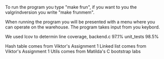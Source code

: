 To run the program you type "make frun", if you want to you the valgrindversion you write "make frunmem".

When running the program you will be presented with a menu where you can operate on the warehouse.
The program takes input from you keybord. 

We used lcov to determin line coverage,
backend.c 97.1%
unit_tests 98.5%

Hash table comes from Viktor's Assignment 1
Linked list comes from Viktor's Assignment 1
Utils comes from Matilda's C bootstrap labs
